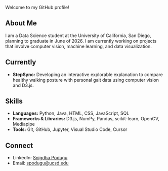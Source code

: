 Welcome to my GitHub profile!

## About Me
I am a Data Science student at the University of California, San Diego, planning to graduate in June of 2026. I am currently working on projects that involve computer vision, machine learning, and data visualization. 

## Currently
- **StepSync:** Developing an interactive explorable explanation to compare healthy walking posture with personal gait data using computer vision and D3.js.

## Skills
- **Languages:** Python, Java, HTML, CSS, JavaScript, SQL
- **Frameworks & Libraries:** D3.js, NumPy, Pandas, scikit-learn, OpenCV, Mediapipe
- **Tools:** Git, GitHub, Jupyter, Visual Studio Code, Cursor

## Connect
- LinkedIn: [Snigdha Podugu](https://www.linkedin.com/in/snigdha-podugu-841ab3255/)
- Email: [spodugu@ucsd.edu](mailto:spodugu@ucsd.edu)
